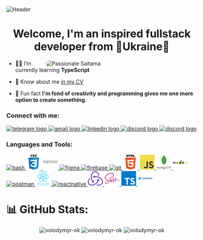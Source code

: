 ![Header](https://github.com/volodymyr-ok/volodymyr-ok/blob/main/assets/header.gif)

<h1 align="center">Welcome, I'm an inspired fullstack developer from 💙Ukraine💛</h1>

<img align="right" alt="Passionate Saitama" width="400" style="border-radius:50px" src="https://i.giphy.com/media/zdF3lMDlvCYWA/giphy.webp" />

- 👨‍💻 I’m currently learning **TypeScript**

- 🤝 Know about me <a href="https://drive.google.com/file/d/11PWbjLqb_qiGEIZQE1gBP6REygkevhiG/view?usp=share_link" target="_blank">in my CV<a/>

- 🔮 Fun fact **I'm fond of creativity and programming gives me one more option to create something.**

<h3 align="left">Connect with me:</h3>

<div align="left">
  <a href="https://t.me/iVolodymyrOk" target="_blank">
    <img src="https://img.shields.io/static/v1?message=Telegram&logo=telegram&label=&color=229ED9&logoColor=white&labelColor=&style=for-the-badge" height="35" alt="telegram logo" />
  </a>
  
  <a href="mailto:v.shark.t@gmail.com" target="_blank">
    <img src="https://img.shields.io/static/v1?message=Gmail&logo=gmail&label=&color=D14836&logoColor=white&labelColor=&style=for-the-badge" height="35" alt="gmail logo"  />
  </a>
  
  <a href="https://www.linkedin.com/in/volodymyr-okunievskyi/" target="_blank">
    <img src="https://img.shields.io/static/v1?message=LinkedIn&logo=linkedin&label=&color=0077B5&logoColor=white&labelColor=&style=for-the-badge" height="35" alt="linkedin logo"  />
  </a>
  
  <a href="https://discord.gg/qp9bsZC8b8" target="_blank">
    <img src="https://img.shields.io/static/v1?message=Discord&logo=discord&label=&color=7289DA&logoColor=white&labelColor=&style=for-the-badge" height="35" alt="discord logo"  />
  </a>
  
  <a href="https://www.instagram.com/ivolodymyrok/" target="_blank">
    <img src="https://img.shields.io/static/v1?message=Instagram&logo=instagram&label=&color=F56040&logoColor=white&labelColor=&style=for-the-badge" height="35" alt="discord logo"  />
  </a>
</div>
  
<h3 align="left">Languages and Tools:</h3>

<div align="left"> 
  <a href="https://www.gnu.org/software/bash/" target="_blank" rel="noreferrer">
    <img src="https://www.vectorlogo.zone/logos/gnu_bash/gnu_bash-icon.svg" alt="bash" width="40" height="40"/>
  </a>
  
  <a href="https://www.w3schools.com/css/" target="_blank" rel="noreferrer">
    <img src="https://raw.githubusercontent.com/devicons/devicon/master/icons/css3/css3-original-wordmark.svg" alt="css3" width="40" height="40"/>
  </a>
  
  <a href="https://expressjs.com" target="_blank" rel="noreferrer">
    <img src="https://raw.githubusercontent.com/devicons/devicon/master/icons/express/express-original-wordmark.svg" alt="express" width="40" height="40"/>
  </a>
  
  <a href="https://www.figma.com/" target="_blank" rel="noreferrer">
    <img src="https://www.vectorlogo.zone/logos/figma/figma-icon.svg" alt="figma" width="40" height="40"/>
  </a>
  
  <a href="https://firebase.google.com/" target="_blank" rel="noreferrer">
    <img src="https://www.vectorlogo.zone/logos/firebase/firebase-icon.svg" alt="firebase" width="40" height="40"/>
  </a>
  
  <a href="https://git-scm.com/" target="_blank" rel="noreferrer">
    <img src="https://www.vectorlogo.zone/logos/git-scm/git-scm-icon.svg" alt="git" width="40" height="40"/>
  </a>
  
  <a href="https://www.w3.org/html/" target="_blank" rel="noreferrer">
    <img src="https://raw.githubusercontent.com/devicons/devicon/master/icons/html5/html5-original-wordmark.svg" alt="html5" width="40" height="40"/>
  </a>
  
  <a href="https://developer.mozilla.org/en-US/docs/Web/JavaScript" target="_blank" rel="noreferrer">
    <img src="https://raw.githubusercontent.com/devicons/devicon/master/icons/javascript/javascript-original.svg" alt="javascript" width="40" height="40"/>
  </a>
  
  <a href="https://www.mongodb.com/" target="_blank" rel="noreferrer">
    <img src="https://raw.githubusercontent.com/devicons/devicon/master/icons/mongodb/mongodb-original-wordmark.svg" alt="mongodb" width="40" height="40"/>
  </a>
  
  <a href="https://nodejs.org" target="_blank" rel="noreferrer">
    <img src="https://raw.githubusercontent.com/devicons/devicon/master/icons/nodejs/nodejs-original-wordmark.svg" alt="nodejs" width="40" height="40"/>
  </a>
  
  <a href="https://postman.com" target="_blank" rel="noreferrer">
    <img src="https://www.vectorlogo.zone/logos/getpostman/getpostman-icon.svg" alt="postman" width="40" height="40"/>
  </a>
  
  <a href="https://reactjs.org/" target="_blank" rel="noreferrer">
    <img src="https://raw.githubusercontent.com/devicons/devicon/master/icons/react/react-original-wordmark.svg" alt="react" width="40" height="40"/>
  </a>
  
  <a href="https://reactnative.dev/" target="_blank" rel="noreferrer">
    <img src="https://reactnative.dev/img/header_logo.svg" alt="reactnative" width="40" height="40"/>
  </a>
  
  <a href="https://redux.js.org" target="_blank" rel="noreferrer">
    <img src="https://raw.githubusercontent.com/devicons/devicon/master/icons/redux/redux-original.svg" alt="redux" width="40" height="40"/>
  </a>
  
  <a href="https://sass-lang.com" target="_blank" rel="noreferrer">
    <img src="https://raw.githubusercontent.com/devicons/devicon/master/icons/sass/sass-original.svg" alt="sass" width="40" height="40"/>
  </a>
  
  <a href="https://www.typescriptlang.org/" target="_blank" rel="noreferrer">
    <img src="https://raw.githubusercontent.com/devicons/devicon/master/icons/typescript/typescript-original.svg" alt="typescript" width="40" height="40"/>
  </a>
  
  <a href="https://webpack.js.org" target="_blank" rel="noreferrer">
    <img src="https://raw.githubusercontent.com/devicons/devicon/d00d0969292a6569d45b06d3f350f463a0107b0d/icons/webpack/webpack-original-wordmark.svg" alt="webpack" width="40" height="40"/>
  </a> 
</div>

# 📊 GitHub Stats:
<div align="center">
  <img src="https://github-readme-stats.vercel.app/api?username=volodymyr-ok&show_icons=true&theme=tokyonight&locale=en" alt="volodymyr-ok" height="200" />
  
  <img src="https://github-readme-streak-stats.herokuapp.com/?user=volodymyr-ok&theme=tokyonight" alt="volodymyr-ok" height="200" />

  <img src="https://github-readme-stats.vercel.app/api/top-langs?username=volodymyr-ok&show_icons=true&theme=tokyonight&locale=en&layout=compact" alt="volodymyr-ok" height="200" />
</div>
   
